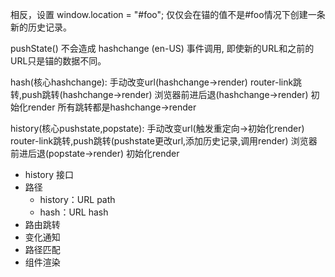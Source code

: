 相反，设置 window.location = "#foo"; 仅仅会在锚的值不是#foo情况下创建一条新的历史记录。

pushState() 不会造成 hashchange (en-US) 事件调用, 即使新的URL和之前的URL只是锚的数据不同。


hash(核心hashchange):
手动改变url(hashchange->render)
router-link跳转,push跳转(hashchange->render)
浏览器前进后退(hashchange->render)
初始化render
所有跳转都是hashchange->render


history(核心pushstate,popstate):
手动改变url(触发重定向->初始化render)
router-link跳转,push跳转(pushstate更改url,添加历史记录,调用render)
浏览器前进后退(popstate->render)
初始化render


- history 接口
- 路径
  - history：URL path
  - hash：URL hash
- 路由跳转
- 变化通知
- 路径匹配
- 组件渲染